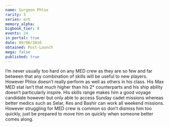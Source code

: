 ```yaml
---
name: Surgeon Phlox
rarity: 3
series: ent
memory_alpha:
bigbook_tier: 8
events: 24
in_portal: true
date: 09/06/2016
obtained: Post-Launch
mega: false
published: true
---
```


I’m never usually too hard on any MED crew as they are so few and far between that any combination of skills will be useful to new players. However Phlox doesn’t really perform as well as others in his class. His Max MED stat isn’t that much higher than his 2* counterparts and his ship ability doesn’t particularly inspire. His skills range makes him a good voyage candidate however but only able to access Sunday cadet missions whereas better medics such as Selar, Kes and Bashir can work all weekend missions. However struggling for MED crew is common so don’t dismiss him too quickly, just be prepared to move him on quickly when someone better comes along.
